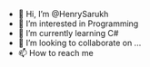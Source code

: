 - 👋 Hi, I’m @HenrySarukh
- 👀 I’m interested in Programming
- 🌱 I’m currently learning C#
- 💞️ I’m looking to collaborate on ...
- 📫 How to reach me 

<!---
HenrySarukh/HenrySarukh is a ✨ special ✨ repository because its `README.md` (this file) appears on your GitHub profile.
You can click the Preview link to take a look at your changes.
--->
